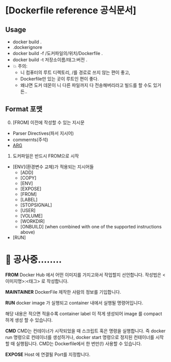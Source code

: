 # [Dockerfile reference 공식문서]

## Usage
- docker build .
- .dockerignore
- docker build -f /도커파일의/위치/Dockerfile .
- docker build -t 저장소이름/태그:버전 .
- 💥 주의:
  - 니 컴퓨터의 루트 디렉토리, /를 경로로 쓰지 않는 편이 좋고,
  - Dockerfile만 있는 곳이 루트인 편이 좋다.
  - 왜냐면 도커 데몬이 니 다른 파일까지 다 전송해버리라고 빌드를 할 수도 있거든..

## Format 포맷
0. [FROM] 이전에 작성할 수 있는 지시문
  * Parser Directives(파서 지시어)
  * commernts(주석)
  * [ARG](변수)
1. 도커파일은 반드시 FROM으로 시작
* [ENV](환경변수 교체)가 적용되는 지시어들
  - [ADD]
  - [COPY]
  - [ENV]
  - [EXPOSE]
  - [FROM]
  - [LABEL]
  - [STOPSIGNAL]
  - [USER]
  - [VOLUME]
  - [WORKDIR]
  - [ONBUILD] (when combined with one of the supported instructions above)
* [RUN]







# 🚧 공사중........

**FROM**
Docker Hub 에서 어떤 이미지를 가지고와서 작업할지 선언합니다. 작성법은 <이미지명>:<태그> 로 작성합니다.

**MAINTAINER**
DockerFile 제작한 사람의 정보를 기입합니다.

**RUN**
docker image 가 실행되고 container 내에서 실행될 명령어입니다.

해당 내용은 적으면 적을수록 container label 이 적게 생성되어 image 를 compact 하게 생성 할 수 있습니다.

**CMD**
CMD는 컨테이너가 시작되었을 때 스크립트 혹은 명령을 실행합니다.
즉 docker run 명령으로 컨테이너를 생성하거나, docker start 명령으로 정지된 컨테이너를 시작할 때 실행됩니다.
CMD는 Dockerfile에서 한 번만(!) 사용할 수 있습니다.

**EXPOSE**
Host 에 연결될 Port를 지정합니다.
